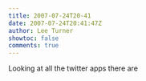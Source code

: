 ```yaml
---
title: 2007-07-24T20-41
date: 2007-07-24T20:41:47Z
author: Lee Turner
showtoc: false
comments: true
---
```


Looking at all the twitter apps there are

